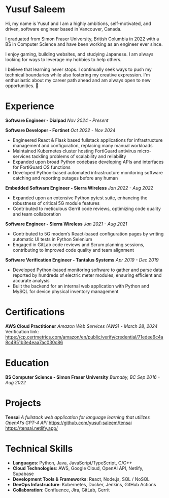 # Yusuf Saleem

Hi, my name is Yusuf and I am a  highly ambitions, self-motivated, and driven, software engineer based in Vancouver, Canada.

I graduated from Simon Fraser University, British Columbia in 2022 with a BS in Computer Science and have been working as an engineer ever since.

I enjoy gaming, building websites, and studying Japanese. I am always looking for ways to leverage my hobbies to help others.

I believe that learning  never stops. I continually seek ways to push my technical boundaries while also fostering my creative expression. I'm enthusiastic about my career path ahead and am always open to new opportunities. 🙂

# Experience

**Software Engineer - Dialpad** 
*Nov 2024 - Present*

**Software Developer - Fortinet** 
*Oct 2022 - Nov 2024*

 - Engineered React & Flask based fullstack applications for infrastructure management and configuration, replacing many manual workloads
 - Maintained Kubernetes cluster hosting FortiGuard antivirus micro-services tackling problems of scalability and reliability
 - Expanded upon broad Python codebase developing APIs and interfaces for FortiGuard OS functions
 - Developed Python-based automated infrastructure monitoring software catching and reporting outages before any human

**Embedded Software Engineer - Sierra Wireless** 
*Jan 2022 - Aug 2022*

 - Expanded upon an extensive Python pytest suite, enhancing the robustness of critical 5G module features
 - Contributed to meticulous Gerrit code reviews, optimizing code quality and team collaboration

**Software Engineer - Sierra Wireless** 
*Jan 2021 - Aug 2021*

 - Contributed to 5G modem’s React-based configuration pages by writing automatic UI tests in Python Selenium
 - Engaged in GitLab code reviews and Scrum planning sessions, contributing to improved code quality and team alignment

**Software Verification Engineer - Tantalus Systems** 
*Apr 2019 - Dec 2019*

 - Developed Python-based monitoring software to gather and parse data reported by hundreds of electric meter modules, ensuring efficient and accurate analysis
 - Built the backend for an internal web application with Python and MySQL for device physical inventory management

# Certifications

**AWS Cloud Practitioner**
*Amazon Web Services (AWS) - March 28, 2024*
Verification link: https://cp.certmetrics.com/amazon/en/public/verify/credential/71edee6c4a8c4951b3e4eaa7ac030c86

# Education

**BS Computer Science - Simon Fraser University**
*Burnaby, BC*
*Sep 2016 - Aug 2022*

# Projects

**Tensai**
*A fullstack web application for language learning that utilizes OpenAI’s GPT-4 API*
https://github.com/yusuf-saleem/tensai
https://tensai.netlify.app/

# Technical Skills

 - **Languages**: Python, Java, JavaScript/TypeScript, C/C++
 - **Cloud Technologies**: AWS, Google Cloud, OpenAI API, Netlify, Supabase
 - **Development Tools & Frameworks**: React, Node.js, SQL / NoSQL
 - **DevOps Infastructure**: Kubernetes, Docker, Jenkins, GitHub Actions
 - **Collaboration**: Confluence, Jira, GitLab, Gerrit
